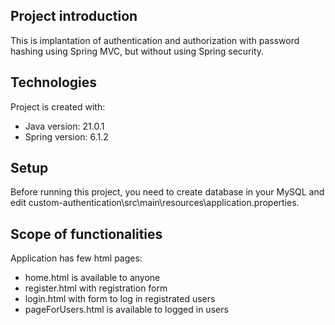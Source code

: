 ## Project introduction
This is implantation of authentication and authorization with password hashing using Spring MVC, but without using Spring security.
	
## Technologies
Project is created with:
* Java version: 21.0.1
* Spring version: 6.1.2
	
## Setup
Before running this project, you need to create database in your MySQL and edit custom-authentication\src\main\resources\application.properties. 

## Scope of functionalities
Application has few html pages:
* home.html is available to anyone
* register.html with registration form
* login.html with form to log in registrated users
* pageForUsers.html is available to logged in users
